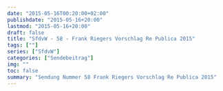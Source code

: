 ```yaml
---
date: "2015-05-16T00:20:00+02:00"
publishdate: "2015-05-16+20:00"
lastmod: "2015-05-16+20:00"
draft: false
title: "SfdvW - 58 - Frank Riegers Vorschlag Re Publica 2015"
tags: [""]
series: ["SfdvW"]
categories: ["Sendebeitrag"]
img: ""
toc: false
summary: "Sendung Nummer 58 Frank Riegers Vorschlag Re Publica 2015"
---
```


<div id="example"></div>
<script src="https://cdn.podlove.org/web-player/embed.js"></script>
<script>
  podlovePlayer('#example', '/blog/sfdvw58.json');
</script>
